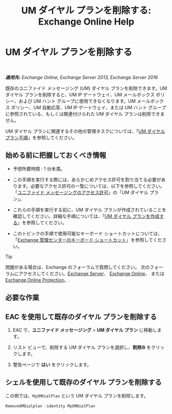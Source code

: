 ﻿---
title: 'UM ダイヤル プランを削除する: Exchange Online Help'
TOCTitle: UM ダイヤル プランを削除する
ms:assetid: c9b32ef6-432c-45ca-b94c-31bbcc973128
ms:mtpsurl: https://technet.microsoft.com/ja-jp/library/Bb124546(v=EXCHG.150)
ms:contentKeyID: 49896474
ms.date: 05/22/2018
mtps_version: v=EXCHG.150
ms.translationtype: HT
---

# UM ダイヤル プランを削除する

 

_**適用先:** Exchange Online, Exchange Server 2013, Exchange Server 2016_

既存のユニファイド メッセージング (UM) ダイヤル プランを削除できます。UM ダイヤル プランを削除すると、UM IP ゲートウェイ、UM メールボックス ポリシー、および UM ハント グループに使用できなくなります。UM メールボックス ポリシー、UM 自動応答、UM IP ゲートウェイ、または UM ハント グループに参照されている、もしくは関連付けられた UM ダイヤル プランは削除できません。

UM ダイヤル プランに関連するその他の管理タスクについては、「[UM ダイヤル プラン手順](um-dial-plan-procedures-exchange-2013-help.md)」を参照してください。

## 始める前に把握しておくべき情報

  - 予想所要時間 : 1 分未満。

  - この手順を実行する際には、あらかじめアクセス許可を割り当てる必要があります。必要なアクセス許可の一覧については、以下を参照してください。「[ユニファイド メッセージングのアクセス許可](unified-messaging-permissions-exchange-2013-help.md)」の「UM ダイヤル プラン」。

  - これらの手順を実行する前に、UM ダイヤル プランが作成されていることを確認してください。詳細な手順については、「[UM ダイヤル プランを作成する](create-a-um-dial-plan-exchange-2013-help.md)」を参照してください。

  - このトピックの手順で使用可能なキーボード ショートカットについては、「[Exchange 管理センターのキーボード ショートカット](keyboard-shortcuts-in-the-exchange-admin-center-exchange-online-protection-help.md)」を参照してください。


> [!TIP]
> 問題がある場合は、Exchange のフォーラムで質問してください。 次のフォーラムにアクセスしてください。<A href="https://go.microsoft.com/fwlink/p/?linkid=60612">Exchange Server</A>、 <A href="https://go.microsoft.com/fwlink/p/?linkid=267542">Exchange Online</A>、 または <A href="https://go.microsoft.com/fwlink/p/?linkid=285351">Exchange Online Protection</A>。.



## 必要な作業

## EAC を使用して既存のダイヤル プランを削除する

1.  EAC で、<strong>ユニファイド メッセージング</strong> \> <strong>UM ダイヤル プラン</strong> に移動します。

2.  リスト ビューで、削除する UM ダイヤル プランを選択し、<strong>削除</strong>![\[削除\] アイコン](images/JJ651670.14f639f6-61e8-4418-bbfb-0db14de9d2f5(EXCHG.150).gif "[削除] アイコン") をクリックします。

3.  警告ページで <strong>はい</strong> をクリックします。

## シェルを使用して既存のダイヤル プランを削除する

この例では、`MyUMDialPlan` という UM ダイヤル プランを削除します。

    RemoveUMDialplan -identity MyUMDialPlan

